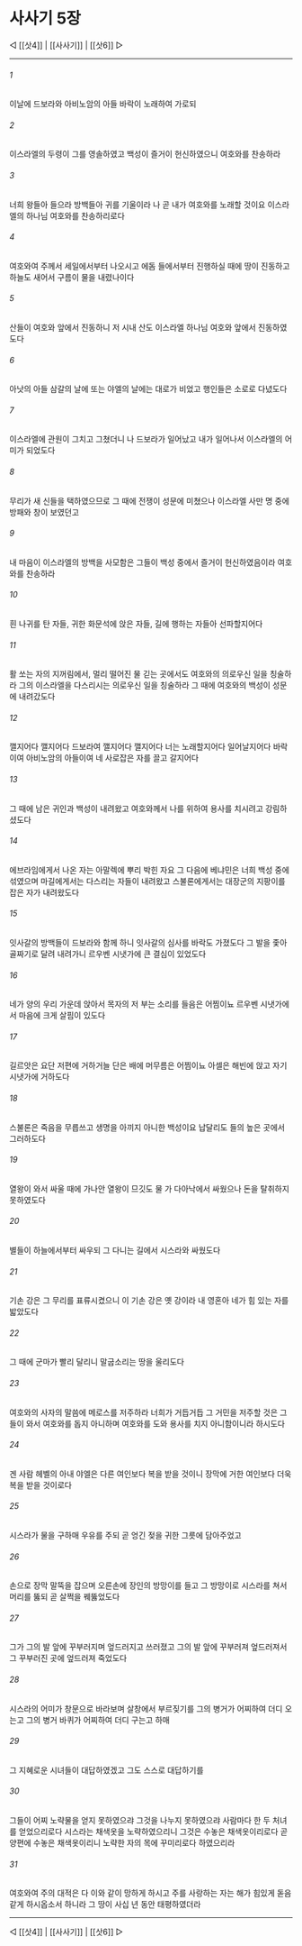# 사사기 5장

◁ [[삿4]] | [[사사기]] | [[삿6]] ▷
***

###### 1
이날에 드보라와 아비노암의 아들 바락이 노래하여 가로되

###### 2
이스라엘의 두령이 그를 영솔하였고 백성이 즐거이 헌신하였으니 여호와를 찬송하라

###### 3
너희 왕들아 들으라 방백들아 귀를 기울이라 나 곧 내가 여호와를 노래할 것이요 이스라엘의 하나님 여호와를 찬송하리로다

###### 4
여호와여 주께서 세일에서부터 나오시고 에돔 들에서부터 진행하실 때에 땅이 진동하고 하늘도 새어서 구름이 물을 내렸나이다

###### 5
산들이 여호와 앞에서 진동하니 저 시내 산도 이스라엘 하나님 여호와 앞에서 진동하였도다

###### 6
아낫의 아들 삼갈의 날에 또는 야엘의 날에는 대로가 비었고 행인들은 소로로 다녔도다

###### 7
이스라엘에 관원이 그치고 그쳤더니 나 드보라가 일어났고 내가 일어나서 이스라엘의 어미가 되었도다

###### 8
무리가 새 신들을 택하였으므로 그 때에 전쟁이 성문에 미쳤으나 이스라엘 사만 명 중에 방패와 창이 보였던고

###### 9
내 마음이 이스라엘의 방백을 사모함은 그들이 백성 중에서 즐거이 헌신하였음이라 여호와를 찬송하라

###### 10
흰 나귀를 탄 자들, 귀한 화문석에 앉은 자들, 길에 행하는 자들아 선파할지어다

###### 11
활 쏘는 자의 지꺼림에서, 멀리 떨어진 물 긷는 곳에서도 여호와의 의로우신 일을 칭술하라 그의 이스라엘을 다스리시는 의로우신 일을 칭술하라 그 때에 여호와의 백성이 성문에 내려갔도다

###### 12
깰지어다 깰지어다 드보라여 깰지어다 깰지어다 너는 노래할지어다 일어날지어다 바락이여 아비노암의 아들이여 네 사로잡은 자를 끌고 갈지어다

###### 13
그 때에 남은 귀인과 백성이 내려왔고 여호와께서 나를 위하여 용사를 치시려고 강림하셨도다

###### 14
에브라임에게서 나온 자는 아말렉에 뿌리 박힌 자요 그 다음에 베냐민은 너희 백성 중에 섞였으며 마길에게서는 다스리는 자들이 내려왔고 스불론에게서는 대장군의 지팡이를 잡은 자가 내려왔도다

###### 15
잇사갈의 방백들이 드보라와 함께 하니 잇사갈의 심사를 바락도 가졌도다 그 발을 좇아 골짜기로 달려 내려가니 르우벤 시냇가에 큰 결심이 있었도다

###### 16
네가 양의 우리 가운데 앉아서 목자의 저 부는 소리를 들음은 어찜이뇨 르우벤 시냇가에서 마음에 크게 살핌이 있도다

###### 17
길르앗은 요단 저편에 거하거늘 단은 배에 머무름은 어찜이뇨 아셀은 해빈에 앉고 자기 시냇가에 거하도다

###### 18
스불론은 죽음을 무릅쓰고 생명을 아끼지 아니한 백성이요 납달리도 들의 높은 곳에서 그러하도다

###### 19
열왕이 와서 싸울 때에 가나안 열왕이 므깃도 물 가 다아낙에서 싸웠으나 돈을 탈취하지 못하였도다

###### 20
별들이 하늘에서부터 싸우되 그 다니는 길에서 시스라와 싸웠도다

###### 21
기손 강은 그 무리를 표류시켰으니 이 기손 강은 옛 강이라 내 영혼아 네가 힘 있는 자를 밟았도다

###### 22
그 때에 군마가 빨리 달리니 말굽소리는 땅을 울리도다

###### 23
여호와의 사자의 말씀에 메로스를 저주하라 너희가 거듭거듭 그 거민을 저주할 것은 그들이 와서 여호와를 돕지 아니하며 여호와를 도와 용사를 치지 아니함이니라 하시도다

###### 24
겐 사람 헤벨의 아내 야엘은 다른 여인보다 복을 받을 것이니 장막에 거한 여인보다 더욱 복을 받을 것이로다

###### 25
시스라가 물을 구하매 우유를 주되 곧 엉긴 젖을 귀한 그릇에 담아주었고

###### 26
손으로 장막 말뚝을 잡으며 오른손에 장인의 방망이를 들고 그 방망이로 시스라를 쳐서 머리를 뚫되 곧 살쩍을 꿰뚫었도다

###### 27
그가 그의 발 앞에 꾸부러지며 엎드러지고 쓰러졌고 그의 발 앞에 꾸부러져 엎드러져서 그 꾸부러진 곳에 엎드러져 죽었도다

###### 28
시스라의 어미가 창문으로 바라보며 살창에서 부르짖기를 그의 병거가 어찌하여 더디 오는고 그의 병거 바퀴가 어찌하여 더디 구는고 하매

###### 29
그 지혜로운 시녀들이 대답하였겠고 그도 스스로 대답하기를

###### 30
그들이 어찌 노략물을 얻지 못하였으랴 그것을 나누지 못하였으랴 사람마다 한 두 처녀를 얻었으리로다 시스라는 채색옷을 노략하였으리니 그것은 수놓은 채색옷이리로다 곧 양편에 수놓은 채색옷이리니 노략한 자의 목에 꾸미리로다 하였으리라

###### 31
여호와여 주의 대적은 다 이와 같이 망하게 하시고 주를 사랑하는 자는 해가 힘있게 돋음 같게 하시옵소서 하니라 그 땅이 사십 년 동안 태평하였더라

***
◁ [[삿4]] | [[사사기]] | [[삿6]] ▷